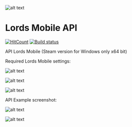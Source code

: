 ![alt text](https://i.ibb.co/Y7vfHq0/image.png)

# Lords Mobile API
[![HitCount](http://hits.dwyl.com/Nekiplay/https://githubcom/Nekiplay/LordsMobileAPI.svg)](http://hits.dwyl.com/Nekiplay/https://githubcom/Nekiplay/LordsMobileAPI)
[![Build status](https://ci.appveyor.com/api/projects/status/gnrlqsxr2xda5c5l?svg=true)](https://ci.appveyor.com/project/Nekiplay/lordsmobileapi)

API Lords Mobile (Steam version for Windows only x64 bit)

Required Lords Mobile settings:

![alt text](https://i.ibb.co/ZJDMswZ/image.png)

![alt text](https://i.ibb.co/qY1HDYY/image.png)

![alt text](https://i.ibb.co/tJ7p3v7/image.png)

API Example screenshot:

![alt text](https://i.ibb.co/qJsjhtd/image.png)

![alt text](https://i.ibb.co/w04WHRC/image.png)
